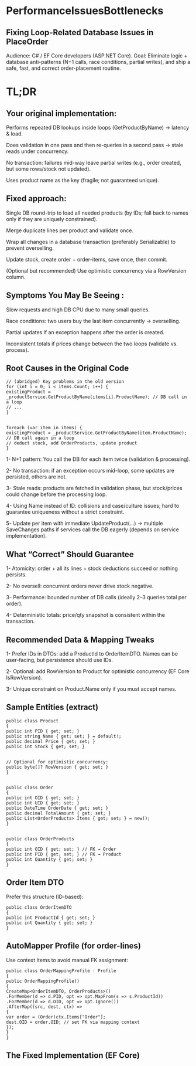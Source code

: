 ﻿# PerformanceIssuesBottlenecks

## Fixing Loop-Related Database Issues in PlaceOrder

Audience: C# / EF Core developers (ASP.NET Core).
Goal: Eliminate logic + database anti-patterns (N+1 calls, race conditions, partial writes), and ship a safe, fast, and correct order-placement routine.

# TL;DR 

## Your original implementation:

Performs repeated DB lookups inside loops (GetProductByName) → latency & load.

Does validation in one pass and then re-queries in a second pass → stale reads under concurrency.

No transaction: failures mid-way leave partial writes (e.g., order created, but some rows/stock not updated).

Uses product name as the key (fragile; not guaranteed unique).

## Fixed approach:

Single DB round-trip to load all needed products (by IDs; fall back to names only if they are uniquely constrained).

Merge duplicate lines per product and validate once.

Wrap all changes in a database transaction (preferably Serializable) to prevent overselling.

Update stock, create order + order-items, save once, then commit.

(Optional but recommended) Use optimistic concurrency via a RowVersion column.

## Symptoms You May Be Seeing : 

Slow requests and high DB CPU due to many small queries.

Race conditions: two users buy the last item concurrently → overselling.

Partial updates if an exception happens after the order is created.

Inconsistent totals if prices change between the two loops (validate vs. process).

## Root Causes in the Original Code

```
// (abridged) Key problems in the old version
for (int i = 0; i < items.Count; i++) {
existingProduct = _productService.GetProductByName(items[i].ProductName); // DB call in a loop
// ...
}


foreach (var item in items) {
existingProduct = _productService.GetProductByName(item.ProductName); // DB call again in a loop
// deduct stock, add OrderProducts, update product
}
```

1- N+1 pattern: You call the DB for each item twice (validation & processing).

2- No transaction: if an exception occurs mid-loop, some updates are persisted, others are not.

3- Stale reads: products are fetched in validation phase, but stock/prices could change before the processing loop.

4- Using Name instead of ID: collisions and case/culture issues; hard to guarantee uniqueness without a strict constraint.

5- Update per item with immediate UpdateProduct(...) → multiple SaveChanges paths if services call the DB eagerly (depends on service implementation).

## What “Correct” Should Guarantee

1- Atomicity: order + all its lines + stock deductions succeed or nothing persists.

2- No oversell: concurrent orders never drive stock negative.

3- Performance: bounded number of DB calls (ideally 2–3 queries total per order).

4- Deterministic totals: price/qty snapshot is consistent within the transaction.

## Recommended Data & Mapping Tweaks

1- Prefer IDs in DTOs: add a ProductId to OrderItemDTO. Names can be user-facing, but persistence should use IDs.

2- Optional: add RowVersion to Product for optimistic concurrency (EF Core IsRowVersion).

3- Unique constraint on Product.Name only if you must accept names.

## Sample Entities (extract) 

```
public class Product
{
public int PID { get; set; }
public string Name { get; set; } = default!;
public decimal Price { get; set; }
public int Stock { get; set; }


// Optional for optimistic concurrency:
public byte[]? RowVersion { get; set; }
}


public class Order
{
public int OID { get; set; }
public int UID { get; set; }
public DateTime OrderDate { get; set; }
public decimal TotalAmount { get; set; }
public List<OrderProducts> Items { get; set; } = new();
}


public class OrderProducts
{
public int OID { get; set; } // FK → Order
public int PID { get; set; } // FK → Product
public int Quantity { get; set; }
}

```

## Order Item DTO

Prefer this structure (ID-based):
```
public class OrderItemDTO
{
public int ProductId { get; set; }
public int Quantity { get; set; }
}

```

## AutoMapper Profile (for order-lines)

Use context Items to avoid manual FK assignment:
```
public class OrderMappingProfile : Profile
{
public OrderMappingProfile()
{
CreateMap<OrderItemDTO, OrderProducts>()
.ForMember(d => d.PID, opt => opt.MapFrom(s => s.ProductId))
.ForMember(d => d.OID, opt => opt.Ignore())
.AfterMap((src, dest, ctx) =>
{
var order = (Order)ctx.Items["Order"];
dest.OID = order.OID; // set FK via mapping context
});
}
}
```

## The Fixed Implementation (EF Core)